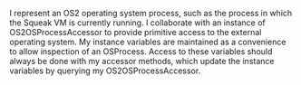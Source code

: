 I represent an OS2 operating system process, such as the process in which the Squeak VM is currently running. I collaborate with an instance of OS2OSProcessAccessor to provide primitive access to the external operating system. My instance variables are maintained as a convenience to allow inspection of an OSProcess. Access to these variables should always be done with my accessor methods, which update the instance variables by querying my OS2OSProcessAccessor.